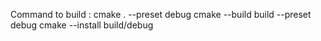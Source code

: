 Command to build :
cmake . --preset debug 
cmake --build build --preset debug
cmake --install build/debug